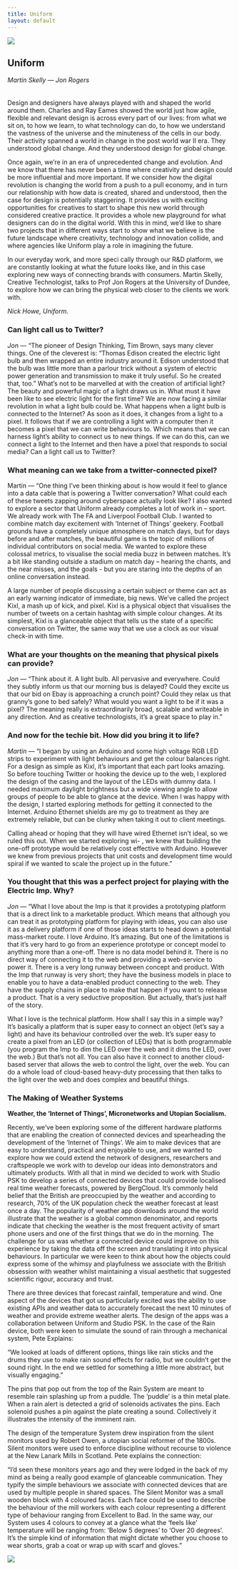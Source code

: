 ```yaml
---
title: Uniform
layout: default
---
```


![](images/04a.jpg)

## Uniform
*Martin Skelly — Jon Rogers*
<br />
<br />
<br />
Design and designers have always played with and shaped the world around them. Charles and Ray Eames showed the world just how agile, flexible and relevant design is across every part of our lives: from what we sit on, to how we learn, to what technology can do, to how we understand the vastness of the universe and the minuteness of the cells in our body. Their activity spanned a world in change in the post world war II era. They understood global change. And they understood design for global change.

Once again, we’re in an era of unprecedented change and evolution.
And we know that there has never been a time where creativity and design could be more influential and more important. If we consider how the digital revolution is changing the world from a push to a pull economy, and in turn our relationship with how data is created, shared and understood, then the case for design is potentially staggering. It provides us with exciting opportunities for creatives to start to shape this new world through considered creative practice. It provides a whole new playground for what designers can do in the digital world. With this in mind, we’d like to share two projects that in different ways start to show what we believe is the future landscape where creativity, technology and innovation collide, and where agencies like Uniform play a role in imagining the future.

In our everyday work, and more speci cally through our R&D platform, we are constantly looking at what the future looks like, and in this case exploring new ways of connecting brands with consumers. Martin Skelly, Creative Technologist, talks to Prof Jon Rogers at the University of Dundee, to explore how we can bring the physical web closer to the clients we work with.

*Nick Howe, Uniform.*

### Can light call us to Twitter?

*Jon* — “The pioneer of Design Thinking, Tim Brown, says many clever things.
One of the cleverest is: “Thomas Edison created the electric light bulb and then wrapped an entire industry around it. Edison understood that the bulb was little more than a parlour trick without a system of electric power generation and transmission to make it truly useful. So he created that, too.” What’s not to be marvelled at with the creation of artificial light? The beauty and powerful magic of a light draws us in. What must it have been like to see electric light for the first time? We are now facing a similar revolution in what a light bulb could be. What happens when a light bulb is connected to the Internet? As soon as it does,
it changes from a light to a pixel. It follows that if we are controlling a light with a computer then it becomes a pixel that we can write behaviours to. Which means that we can harness light’s ability to connect us to new things. If we can do this, can we connect a light to the Internet and then have a pixel that responds to social media? Can a light call us to Twitter?

### What meaning can we take from a twitter-connected pixel?
Martin — “One thing I’ve been thinking about is how would it feel to glance into
a data cable that is powering a Twitter conversation? What could each of these tweets zapping around cyberspace actually look like? I also wanted to explore a sector that Uniform already completes a lot of work in – sport. We already work with The FA and Liverpool Football Club. I wanted to combine match day excitement with ‘Internet of Things’ geekery. Football grounds have a completely unique atmosphere on match days, but for days before and after matches, the beautiful game is the topic of millions of individual contributors on social media. We wanted to explore these colossal metrics, to visualise the social media buzz in between matches. It’s a bit like standing outside a stadium on match day – hearing the chants, and the near misses, and the goals - but you are staring into the depths of an online conversation instead.

A large number of people discussing a certain subject or theme can act as an early warning indicator of immediate, big news. We’ve called the project Kixl, a mash up of kick, and pixel. Kixl is a physical object that visualises the number of tweets on a certain hashtag with simple colour changes. At its simplest, Kixl is a glanceable object that tells us the state of a specific conversation on Twitter, the same way that we use a clock as our visual check-in with time.

### What are your thoughts on the meaning that physical pixels can provide?

*Jon* — “Think about it. A light bulb. All pervasive and everywhere. Could they subtly inform us that our morning bus is delayed? Could they excite us that our bid on Ebay is approaching a crunch point? Could they relax us that granny’s gone to bed safely? What would you want a light to be if it was a pixel? The meaning really is extraordinarily broad, scalable and writeable in any direction. And as creative technologists, it’s a great space to play in.”

### And now for the techie bit. How did you bring it to life?

*Martin* — “I began by using an Arduino and some high voltage RGB LED strips to experiment with light behaviours and get the colour balances right. For a design as simple as Kixl, it’s important that each part looks amazing. So before touching Twitter or hooking the device up to the web, I explored the design of the casing and the layout of the LEDs with dummy data. I needed maximum daylight brightness but
a wide viewing angle to allow groups of people to be able to glance at the device. When I was happy with the design, I started exploring methods for getting it connected to the Internet. Arduino Ethernet shields are my go to treatment as they are extremely reliable, but can be clunky when taking it out to client meetings.

Calling ahead or hoping that they will have wired Ethernet isn’t ideal, so we ruled this out. When we started exploring wi- , we knew that building the one-off prototype would be relatively cost effective with Arduino. However we knew from previous projects that unit costs and development time would spiral if we wanted to scale the project up in the future.”

### You thought that this was a perfect project for playing with the Electric Imp. Why?

*Jon* — “What I love about the Imp is that it provides a prototyping platform that is a direct link to a marketable product. Which means that although you can treat it as prototyping platform for playing with ideas, you can also use it as a delivery platform if one of those ideas starts to head down a potential mass-market route.
I love Arduino. It’s amazing. But one of the limitations is that it’s very hard to go from an experience prototype or concept model to anything more than a one-off.
There is no data model behind it. There is no direct way of connecting it to the web and providing a web-service to power it. There is a very long runway between concept and product. With the Imp that runway is very short; they have the business models in place to enable you to have a data-enabled product connecting to the web. They have the supply chains in place to make that happen if you want to release a product. That is a very seductive proposition. But actually, that’s just half of the story.

What I love is the technical platform. How shall I say this in a simple way? It’s basically a platform that is super easy to connect an object (let’s say a light) and have its behaviour controlled over the web. It’s super easy to create a pixel from an LED (or collection of LEDs) that is both programmable (you program the Imp to dim the LED over the web and it dims the LED, over the web.) But that’s not all. You can also have it connect to another cloud-based server that allows the web to control the light, over the web. You can do a whole load of cloud-based heavy-duty processing that then talks to the light over the web and does complex and beautiful things.

### The Making of Weather Systems
**Weather, the ‘Internet of Things’, Micronetworks and Utopian Socialism.**

Recently, we’ve been exploring some of the different hardware platforms that are enabling the creation of connected devices and spearheading the development of the ‘Internet of Things’. We aim to make devices that are easy to understand, practical and enjoyable to use, and we wanted to explore how we could extend the network of designers, researchers and craftspeople we work with to develop our ideas into demonstrators and ultimately products. With all that in mind we decided to work with Studio PSK to develop a series of connected devices that could provide localised real time weather forecasts, powered by BergCloud.
It’s commonly held belief that the British are preoccupied by the weather and according to research, 70% of the UK population check the weather forecast at least once a day. The popularity of weather app downloads around the world illustrate that the weather is a global common denominator, and reports indicate that checking the weather is the most frequent activity of smart phone users and one of the first things that we do in the morning. The challenge for us was whether a connected device could improve on this experience by taking the data off the screen and translating it into physical behaviours. In particular we were keen to think about how the objects could express some of the whimsy and playfulness we associate with the British obsession with weather whilst maintaining a visual aesthetic that suggested scientific rigour, accuracy and trust.

There are three devices that forecast rainfall, temperature and wind. One aspect of the devices that got us particularly excited was the ability to use existing APIs and weather data to accurately forecast the next 10 minutes of weather and provide extreme weather alerts. The design of the apps was a collaboration between Uniform and Studio PSK. In the case of the Rain device, both were keen to simulate the sound of rain through a mechanical system, Pete Explains:

“We looked at loads of different options, things like rain sticks and the drums they use to make rain sound effects for radio, but we couldn’t get the sound right.
In the end we settled for something a little more abstract, but visually engaging.”

The pins that pop out from the top of the Rain System are meant to resemble rain splashing up from a puddle. The ‘puddle’ is a thin metal plate. When a rain alert is detected a grid of solenoids activates the pins. Each solenoid pushes a pin against the plate creating a sound. Collectively it illustrates the intensity of the imminent rain.

The design of the temperature System drew inspiration from the silent monitors used by Robert Owen, a utopian social reformer of the 1800s. Silent monitors were used to enforce discipline without recourse to violence at the New Lanark Mills in Scotland. Pete explains the connection:

“I’d seen these monitors years ago and they were lodged in the back of my mind as being a really good example of glanceable communication. They typify the simple behaviours we associate with connected devices that are used by multiple people in shared spaces. The Silent Monitor was a small wooden block with 4 coloured faces. Each face could be used to describe the behaviour of the mill workers with each colour representing a different type of behaviour ranging from Excellent to Bad. In the same way, our System uses 4 colours to convey at a glance what the ‘feels like’ temperature will be ranging from: ‘Below 5 degrees’ to ‘Over 20 degrees’. It’s the simple kind of information that might dictate whether you choose to wear shorts, grab a coat or wrap up with scarf and gloves.”

![](images/04b.jpg)
